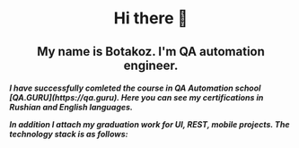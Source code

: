  <h1 align="center">  Hi there 👋 </h1>

 <h2 align="center"> My name is Botakoz. I'm QA automation engineer.</h2>

 <h5> I have successfully comleted the course in QA Automation school [QA.GURU](https://qa.guru). Here you can see my certifications in Rushian and English languages.
 
 

In addition I attach my graduation work for UI, REST, mobile projects. The technology stack is as follows:</h5>




<!--
**utebaliyevabotakoz/utebaliyevabotakoz** is a ✨ _special_ ✨ repository because its `README.md` (this file) appears on your GitHub profile.

Here are some ideas to get you started:

- 🔭 I’m currently working on ...
- 🌱 I’m currently learning ...
- 👯 I’m looking to collaborate on ...
- 🤔 I’m looking for help with ...
- 💬 Ask me about ...
- 📫 How to reach me: ...
- 😄 Pronouns: ...
- ⚡ Fun fact: ...
-->
